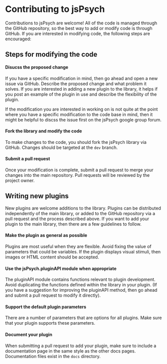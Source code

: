 # Contributing to jsPsych

Contributions to jsPsych are welcome! All of the code is managed through the GitHub repository, so the best way to add or modify code is through GitHub. If you are interested in modifying code, the following steps are encouraged:

## Steps for modifying the code

#### Disucss the proposed change

If you have a specific modification in mind, then go ahead and open a new issue via GitHub. Describe the proposed change and what problem it solves. If you are interested in adding a new plugin to the library, it helps if you post an example of the plugin in use and describe the flexibility of the plugin.

If the modification you are interested in working on is not quite at the point where you have a specific modification to the code base in mind, then it might be helpful to discss the issue first on the jsPsych google group forum.

#### Fork the library and modify the code

To make changes to the code, you should fork the jsPsych library via GitHub. Changes should be targeted at the `dev` branch.

#### Submit a pull request

Once your modification is complete, submit a pull request to merge your changes into the main repository. Pull requests will be reviewed by the project owner.

## Writing new plugins

New plugins are welcome additions to the library. Plugins can be distributed independently of the main library, or added to the GitHub repository via a pull request and the process described above. If you want to add your plugin to the main library, then there are a few guidelines to follow.

#### Make the plugin as general as possible

Plugins are most useful when they are flexible. Avoid fixing the value of parameters that could be variables. If the plugin displays visual stimuli, then images or HTML content should be accepted.

#### Use the jsPsych.pluginAPI module when appropriate

The pluginAPI module contains functions relevant to plugin development. Avoid duplicating the functions defined within the library in your plugin. (If you have a suggestion for improving the pluginAPI method, then go ahead and submit a pull request to modify it directly).

#### Support the default plugin parameters

There are a number of parameters that are options for all plugins. Make sure that your plugin supports these parameters.

#### Document your plugin

When submitting a pull request to add your plugin, make sure to include a documentation page in the same style as the other docs pages. Documentation files exist in the `docs` directory.
